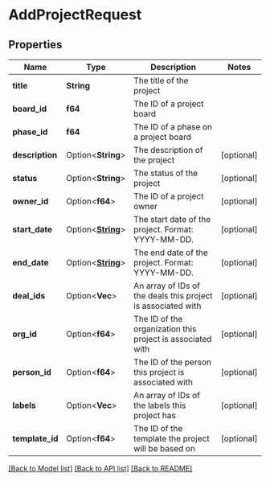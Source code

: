 # AddProjectRequest

## Properties

Name | Type | Description | Notes
------------ | ------------- | ------------- | -------------
**title** | **String** | The title of the project | 
**board_id** | **f64** | The ID of a project board | 
**phase_id** | **f64** | The ID of a phase on a project board | 
**description** | Option<**String**> | The description of the project | [optional]
**status** | Option<**String**> | The status of the project | [optional]
**owner_id** | Option<**f64**> | The ID of a project owner | [optional]
**start_date** | Option<[**String**](string.md)> | The start date of the project. Format: YYYY-MM-DD. | [optional]
**end_date** | Option<[**String**](string.md)> | The end date of the project. Format: YYYY-MM-DD. | [optional]
**deal_ids** | Option<**Vec<i32>**> | An array of IDs of the deals this project is associated with | [optional]
**org_id** | Option<**f64**> | The ID of the organization this project is associated with | [optional]
**person_id** | Option<**f64**> | The ID of the person this project is associated with | [optional]
**labels** | Option<**Vec<i32>**> | An array of IDs of the labels this project has | [optional]
**template_id** | Option<**f64**> | The ID of the template the project will be based on | [optional]

[[Back to Model list]](../README.md#documentation-for-models) [[Back to API list]](../README.md#documentation-for-api-endpoints) [[Back to README]](../README.md)


